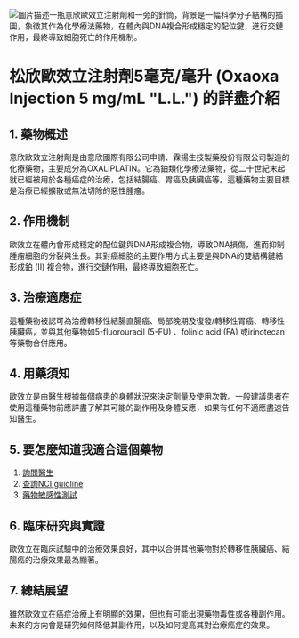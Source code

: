 ![圖片描述一瓶意欣歐效立注射劑和一旁的針筒，背景是一幅科學分子結構的插圖，象徵其作為化學療法藥物，在體內與DNA複合形成穩定的配位鍵，進行交鏈作用，最終導致細胞死亡的作用機制。](None)
# 松欣歐效立注射劑5毫克/毫升 (Oxaoxa Injection 5 mg/mL "L.L.") 的詳盡介紹

## 1. 藥物概述
意欣歐效立注射劑是由意欣國際有限公司申請、霖揚生技製藥股份有限公司製造的化療藥物，主要成分為OXALIPLATIN。它為鉑類化學療法藥物，從二十世紀末起就已經被用於各種癌症的治療，包括結腸癌、胃癌及胰臟癌等。這種藥物主要目標是治療已經擴散或無法切除的惡性腫瘤。

## 2. 作用機制
歐效立在體內會形成穩定的配位鍵與DNA形成複合物，導致DNA損傷，進而抑制腫瘤細胞的分裂與生長。其對癌細胞的主要作用方式主要是與DNA的雙結構鍵結形成鉑 (II) 複合物，進行交鏈作用，最終導致細胞死亡。

## 3. 治療適應症
這種藥物被認可為治療轉移性結腸直腸癌、局部晚期及復發/轉移性胃癌、轉移性胰臟癌，並與其他藥物如5-fluorouracil (5-FU) 、folinic acid (FA) 或irinotecan等藥物合併應用。

## 4. 用藥須知
歐效立是由醫生根據每個病患的身體狀況來決定劑量及使用次數。一般建議患者在使用這種藥物前應詳盡了解其可能的副作用及身體反應，如果有任何不適應盡速告知醫生。

## 5. 要怎麼知道我適合這個藥物

1. [詢問醫生](./text/1-1.html)
2. [查詢NCI guidline](./text/1-2.html)
3. [藥物敏感性測試](./text/1-3.html)

## 6. 臨床研究與實證
歐效立在臨床試驗中的治療效果良好，其中以合併其他藥物對於轉移性胰臟癌、結腸癌的治療效果最為顯著。

## 7. 總結展望
雖然歐效立在癌症治療上有明顯的效果，但也有可能出現藥物毒性或各種副作用。未來的方向會是研究如何降低其副作用，以及如何提高其對治療癌症的效果。

